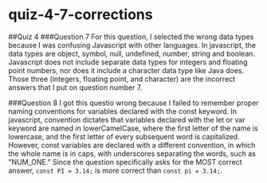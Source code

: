 # quiz-4-7-corrections
##Quiz 4
###Question 7
For this question, I selected the wrong data types because I was confusing Javascript with other languages. In javascript, the data types are object, symbol, null, undefined, number, string and boolean. Javascript does not include separate data types for integers and floating point numbers, nor does it include a character data type like Java does. Those three (integers, floating point, and character) are the incorrect answers that I put on question number 7.

###Question 8
I got this questio wrong because I failed to remember proper naming conventions for variables declared with the const keyword. In javascript, convention dictates that variables declared with the let or var keyword are named in lowerCamelCase, where the first letter of the name is lowercase, and the first letter of every subsequent word is capitalized. However, const variables are declared with a different convention, in which the whole name is in caps, with underscores separating the words, such as "NUM_ONE." Since the question specifically asks for the MOST correct answer, `const PI = 3.14;` is more correct than `const pi = 3.14;`.
